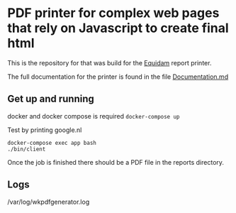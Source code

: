 # PDF printer for complex web pages that rely on Javascript to create final html

This is the repository for that was build for the [Equidam](htts://www.equidam.com) report printer. 

The full documentation for the printer is found in the file [Documentation.md](Documentation.md)


## Get up and running
docker and docker compose is required
`docker-compose up`

Test by printing google.nl
```
docker-compose exec app bash
./bin/client
```

Once the job is finished there should be a PDF file in the reports directory.

## Logs
/var/log/wkpdfgenerator.log
